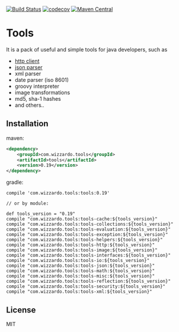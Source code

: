 [![Build Status](https://travis-ci.org/wizzardo/tools.svg?branch=master)](https://travis-ci.org/wizzardo/tools)
[![codecov](https://codecov.io/gh/wizzardo/tools/branch/master/graph/badge.svg)](https://codecov.io/gh/wizzardo/tools)
[![Maven Central](https://maven-badges.herokuapp.com/maven-central/com.wizzardo.tools/tools/badge.svg)](https://mvnrepository.com/artifact/com.wizzardo.tools/tools/latest)


Tools
=========

It is a pack of useful and simple tools for java developers, such as

  - [http client]
  - [json parser]
  - xml parser
  - date parser (iso 8601)
  - groovy interpreter
  - image transformations
  - md5, sha-1 hashes
  - and others..


Installation
--------------
maven:
```xml
<dependency>
    <groupId>com.wizzardo.tools</groupId>
    <artifactId>tools</artifactId>
    <version>0.19</version>
</dependency>
```

gradle:
```
compile 'com.wizzardo.tools:tools:0.19'

// or by module:

def tools_version = "0.19"
compile "com.wizzardo.tools:tools-cache:${tools_version}"
compile "com.wizzardo.tools:tools-collections:${tools_version}"
compile "com.wizzardo.tools:tools-evaluation:${tools_version}"
compile "com.wizzardo.tools:tools-exception:${tools_version}"
compile "com.wizzardo.tools:tools-helpers:${tools_version}"
compile "com.wizzardo.tools:tools-http:${tools_version}"
compile "com.wizzardo.tools:tools-image:${tools_version}"
compile "com.wizzardo.tools:tools-interfaces:${tools_version}"
compile "com.wizzardo.tools:tools-io:${tools_version}"
compile "com.wizzardo.tools:tools-json:${tools_version}"
compile "com.wizzardo.tools:tools-math:${tools_version}"
compile "com.wizzardo.tools:tools-misc:${tools_version}"
compile "com.wizzardo.tools:tools-reflection:${tools_version}"
compile "com.wizzardo.tools:tools-security:${tools_version}"
compile "com.wizzardo.tools:tools-xml:${tools_version}"
```

License
----

MIT


[http client]:https://github.com/wizzardo/Tools/wiki/HttpClient
[json parser]:https://github.com/wizzardo/Tools/wiki/JsonTools
